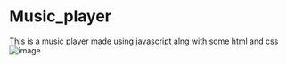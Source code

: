 # Music_player
This is a music player made using javascript alng with some html and css
![image](https://github.com/omkarp002/Music_player/assets/137055960/7adb92e9-1a65-4a57-bc5c-1f6b9e0d8ede)
